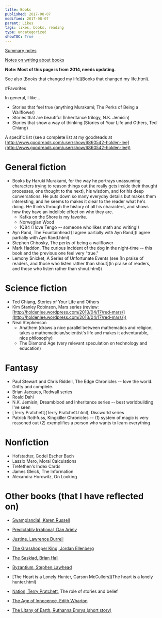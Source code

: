 ```yaml
---
title: Books
published: 2017-08-07
modified: 2017-08-07
parent: Likes
tags: likes, books, reading
type: uncategorized
showTOC: True
---
```


[Summary notes](bit.ly/hlbooks)

[Notes on writing about books](https://holdenlee.wordpress.com/2015/03/22/notes-on-writing-about-books/)

**Note: Most of this page is from 2014, needs updating.**


See also [Books that changed my life](Books that changed my life.html).

#Favorites

In general, I like...

+ Stories that feel true (anything Murakami; The Perks of Being a Wallflower)
+ Stories that are beautiful (Inheritance trilogy, N.K. Jemisin)
+ Stories that show a way of thinking (Stories of Your Life and Others, Ted Chiang)

A specific list (see a complete list at my goodreads at [http://www.goodreads.com/user/show/6860542-holden-lee](http://www.goodreads.com/user/show/6860542-holden-lee))

# General fiction

+ Books by Haruki Murakami, for the way he portrays unassuming characters trying to reason things out (he really gets inside their thought processes, one thought to the next), his wisdom, and for his deep conversations. He puts down so many everyday details but makes them interesting, and he seems to makes it clear to the reader what he's doing. He thinks through the history of all his characters, and shows how they have an indelible effect on who they are.
    + Kafka on the Shore is my favorite.
    + Norwegian Wood
    + 1Q84 (I love Tengo -- someone who likes math and writing!)
+ Ayn Rand, The Fountainhead [I agree partially with Ayn Rand](I agree partially with Ayn Rand.html)
+ Stephen Chbosky, The perks of being a wallflower
+ Mark Haddon, The curious incident of the dog in the night-time -- this book and the previous one feel very "true."
+ Lemony Snicket, A Series of Unfortunate Events (see [In praise of readers, and those who listen rather than shout](In praise of readers, and those who listen rather than shout.html))

# Science fiction

+ Ted Chiang, Stories of Your Life and Others
+ Kim Stanley Robinson, Mars series (review: [http://holdenlee.wordpress.com/2013/04/17/red-mars/](http://holdenlee.wordpress.com/2013/04/17/red-mars/))
+ Neal Stephenson
    + Anathem (draws a nice parallel between mathematics and religion, takes a mathematician/scientist's life and makes it adventurable, nice philosophy)
    + The Diamond Age (very relevant speculation on technology and education)

# Fantasy

+ Paul Stewart and Chris Riddell, The Edge Chronicles -- love the world. Gritty and complete.
+ Brian Jacques, Redwall series 
+ Roald Dahl
+ N.K. Jemisin, Dreamblood and Inheritance series -- best worldbuilding I've seen
+ [Terry Pratchett](Terry Pratchett.html), Discworld series
+ Patrick Rothfuss, Kingkiller Chronicles -- (1) system of magic is very reasoned out (2) exemplifies a person who wants to learn everything

# Nonfiction

+ Hofstadter, Godel Escher Bach
+ Laszlo Mero, Moral Calculations
+ Trefethen's Index Cards
+ James Gleick, The Information
+ Alexandra Horowitz, On Looking

# Other books (that I have reflected on)

+ [Swamplandia!, Karen Russell](http://holdenlee.wordpress.com/2013/09/12/thoughts-on-swamplandia-by-karen-russell/)
+ [Predictably Irrational, Dan Ariely](https://holdenlee.wordpress.com/2014/02/22/predictably-irrational/)
+ [Justine, Lawrence Durrell](https://holdenlee.wordpress.com/2015/03/21/justine-lawrence-durrell/)
+ [The Grasshopper King, Jordan Ellenberg](https://holdenlee.wordpress.com/2015/03/23/the-grasshopper-king-jordan-ellenberg/)
+ [The Saskiad, Brian Hall](https://holdenlee.wordpress.com/2015/12/29/the-saskiad-brian-hall/)
+ [Byzantium, Stephen Lawhead](https://holdenlee.wordpress.com/2015/03/08/byzantium/)
+ [The Heart is a Lonely Hunter, Carson McCullers](The heart is a lonely hunter.html)
+ [Nation, Terry Pratchett](https://holdenlee.wordpress.com/2014/06/16/nation-by-terry-pratchett-the-role-of-stories-and-belief/), The role of stories and belief
+ [The Age of Innocence, Edith Wharton](https://holdenlee.wordpress.com/2013/04/02/morals-of-the-age-of-innocence/)

+ [The Litany of Earth, Ruthanna Emrys (short story)](https://holdenlee.wordpress.com/2014/05/21/the-litany-of-earth/)
